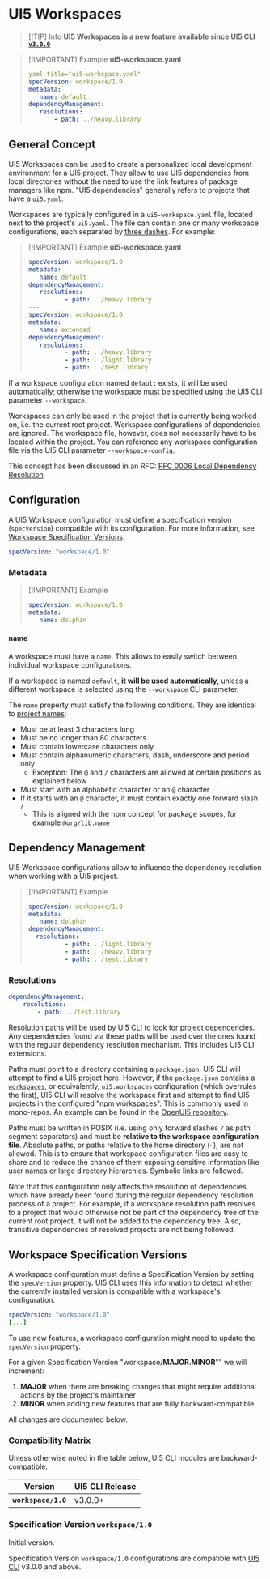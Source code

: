 # UI5 Workspaces

>  [!TIP] Info
>  **UI5 Workspaces is a new feature available since UI5 CLI [`v3.0.0`](https://github.com/SAP/ui5-cli/releases/tag/v3.0.0)** 


> [!IMPORTANT] Example
**ui5-workspace.yaml**
>```yaml   
>yaml title="ui5-workspace.yaml"
>specVersion: workspace/1.0
>metadata:
>    name: default
>dependencyManagement:
>    resolutions:
>        - path: ../heavy.library
>``` 

## General Concept

UI5 Workspaces can be used to create a personalized local development environment for a UI5 project. They allow to use UI5 dependencies from local directories without the need to use the link features of package managers like npm. "UI5 dependencies" generally refers to projects that have a `ui5.yaml`.

Workspaces are typically configured in a `ui5-workspace.yaml` file, located next to the project's `ui5.yaml`. The file can contain one or many workspace configurations, each separated by [three dashes](https://yaml.org/spec/1.2.2/#22-structures). For example:
> [!IMPORTANT] Example
> **ui5-workspace.yaml**
> ```yaml 
>specVersion: workspace/1.0
>metadata:
>    name: default
>dependencyManagement:
>    resolutions:
>   	    - path: ../heavy.library
>---
>specVersion: workspace/1.0
>metadata:
>    name: extended
>dependencyManagement:
>    resolutions:
>   	    - path: ../heavy.library
>   	    - path: ../light.library
>   	    - path: ../test.library
>```

If a workspace configuration named `default` exists, it will be used automatically; otherwise the workspace must be specified using the UI5 CLI parameter `--workspace`.

Workspaces can only be used in the project that is currently being worked on, i.e. the current root project. Workspace configurations of dependencies are ignored. The workspace file, however, does not necessarily have to be located within the project. You can reference any workspace configuration file via the UI5 CLI parameter `--workspace-config`.

This concept has been discussed in an RFC: [RFC 0006 Local Dependency Resolution](https://github.com/UI5/cli/blob/main/rfcs/0006-local-dependency-resolution.md)

## Configuration
A UI5 Workspace configuration must define a specification version (`specVersion`) compatible with its configuration. For more information, see [Workspace Specification Versions](#workspace-specification-versions).

```yaml
specVersion: "workspace/1.0"
```

### Metadata

> [!IMPORTANT] Example
>```yaml
>specVersion: workspace/1.0
>metadata:
>    name: dolphin
>```

#### name

A workspace must have a `name`. This allows to easily switch between individual workspace configurations.

If a workspace is named `default`, **it will be used automatically**, unless a different workspace is selected using the `--workspace` CLI parameter.

The `name` property must satisfy the following conditions. They are identical to [project names](./Configuration.md#name):

* Must be at least 3 characters long
* Must be no longer than 80 characters
* Must contain lowercase characters only
* Must contain alphanumeric characters, dash, underscore and period only
    - Exception: The `@` and `/` characters are allowed at certain positions as
      explained below
* Must start with an alphabetic character or an `@` character
* If it starts with an `@` character, it must contain exactly one
  forward slash `/`
    - This is aligned with the npm concept for package scopes, for example `@org/lib.name`

## Dependency Management

UI5 Workspace configurations allow to influence the dependency resolution when working with a UI5 project.
> [!IMPORTANT] Example
>
>```yaml
>specVersion: workspace/1.0
>metadata:
>    name: dolphin
>dependencyManagement:
>	resolutions:
>   		- path: ../light.library
>   		- path: ../heavy.library
>   		- path: ../test.library
>```

### Resolutions

```yaml
dependencyManagement:
   	resolutions:
       	- path: ../test.library
```

Resolution paths will be used by UI5 CLI to look for project dependencies. Any dependencies found via these paths will be used over the ones found with the regular dependency resolution mechanism. This includes UI5 CLI extensions.

Paths must point to a directory containing a `package.json`. UI5 CLI will attempt to find a UI5 project here. However, if the `package.json` contains a [`workspaces`](https://docs.npmjs.com/cli/v8/using-npm/workspaces), or equivalently, `ui5.workspaces` configuration (which overrules the first), UI5 CLI will resolve the workspace first and attempt to find UI5 projects in the configured "npm workspaces". This is commonly used in mono-repos. An example can be found in the [OpenUI5 repository](https://github.com/SAP/openui5/blob/b4267488e5d3546de4cd9577ccac4208482d71e0/package.json#L130-L132).

Paths must be written in POSIX (i.e. using only forward slashes `/` as path segment separators) and must be **relative to the workspace configuration file**. Absolute paths, or paths relative to the home directory (`~`), are not allowed. This is to ensure that workspace configuration files are easy to share and to reduce the chance of them exposing sensitive information like user names or large directory hierarchies. Symbolic links are followed.

Note that this configuration only affects the resolution of dependencies which have already been found during the regular dependency resolution process of a project. For example, if a workspace resolution path resolves to a project that would otherwise not be part of the dependency tree of the current root project, it will not be added to the dependency tree. Also, transitive dependencies of resolved projects are not being followed.

## Workspace Specification Versions
A workspace configuration must define a Specification Version by setting the `specVersion` property. UI5 CLI uses this information to detect whether the currently installed version is compatible with a workspace's configuration.

```yaml
specVersion: "workspace/1.0"
[...]
```

To use new features, a workspace configuration might need to update the `specVersion` property. 

For a given Specification Version "workspace/**MAJOR.MINOR**"" we will increment:

1. **MAJOR** when there are breaking changes that might require additional actions by the project's maintainer
2. **MINOR** when adding new features that are fully backward-compatible

All changes are documented below.

### Compatibility Matrix

Unless otherwise noted in the table below, UI5 CLI modules are backward-compatible.

Version | UI5 CLI Release
--- | ---
**`workspace/1.0`** | v3.0.0+

### Specification Version `workspace/1.0`

Initial version.

Specification Version `workspace/1.0` configurations are compatible with [UI5 CLI](https://github.com/SAP/ui5-cli) v3.0.0 and above.
